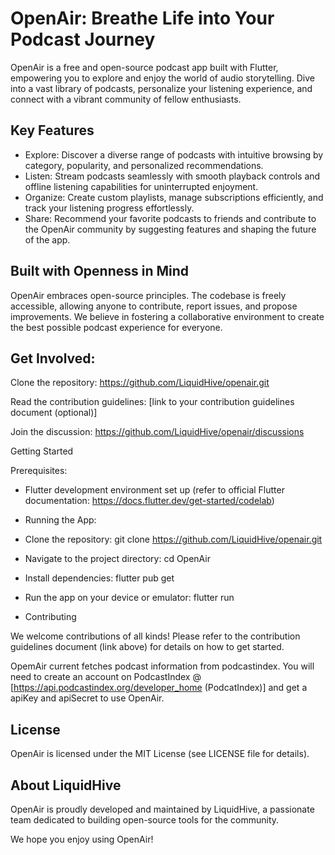 # OpenAir: Breathe Life into Your Podcast Journey

OpenAir is a free and open-source podcast app built with Flutter, empowering you to explore and enjoy the world of audio storytelling. Dive into a vast library of podcasts, personalize your listening experience, and connect with a vibrant community of fellow enthusiasts.

## Key Features

- Explore: Discover a diverse range of podcasts with intuitive browsing by category, popularity, and personalized recommendations.
- Listen: Stream podcasts seamlessly with smooth playback controls and offline listening capabilities for uninterrupted enjoyment.
- Organize: Create custom playlists, manage subscriptions efficiently, and track your listening progress effortlessly.
- Share: Recommend your favorite podcasts to friends and contribute to the OpenAir community by suggesting features and shaping the future of the app.

## Built with Openness in Mind

OpenAir embraces open-source principles. The codebase is freely accessible, allowing anyone to contribute, report issues, and propose improvements. We believe in fostering a collaborative environment to create the best possible podcast experience for everyone.

## Get Involved:

Clone the repository: https://github.com/LiquidHive/openair.git

Read the contribution guidelines: [link to your contribution guidelines document (optional)]

Join the discussion: https://github.com/LiquidHive/openair/discussions

Getting Started

Prerequisites:

- Flutter development environment set up (refer to official Flutter documentation: https://docs.flutter.dev/get-started/codelab)

- Running the App:

- Clone the repository: git clone https://github.com/LiquidHive/openair.git
- Navigate to the project directory: cd OpenAir
- Install dependencies: flutter pub get
- Run the app on your device or emulator: flutter run
- Contributing

We welcome contributions of all kinds! Please refer to the contribution guidelines document (link above) for details on how to get started.

OpemAir current fetches podcast information from podcastindex. You will need to create an account on PodcastIndex @ [https://api.podcastindex.org/developer_home (PodcatIndex)] and get a apiKey and apiSecret to use OpenAir.

## License

OpenAir is licensed under the MIT License (see LICENSE file for details).

## About LiquidHive

OpenAir is proudly developed and maintained by LiquidHive, a passionate team dedicated to building open-source tools for the community.

We hope you enjoy using OpenAir!
